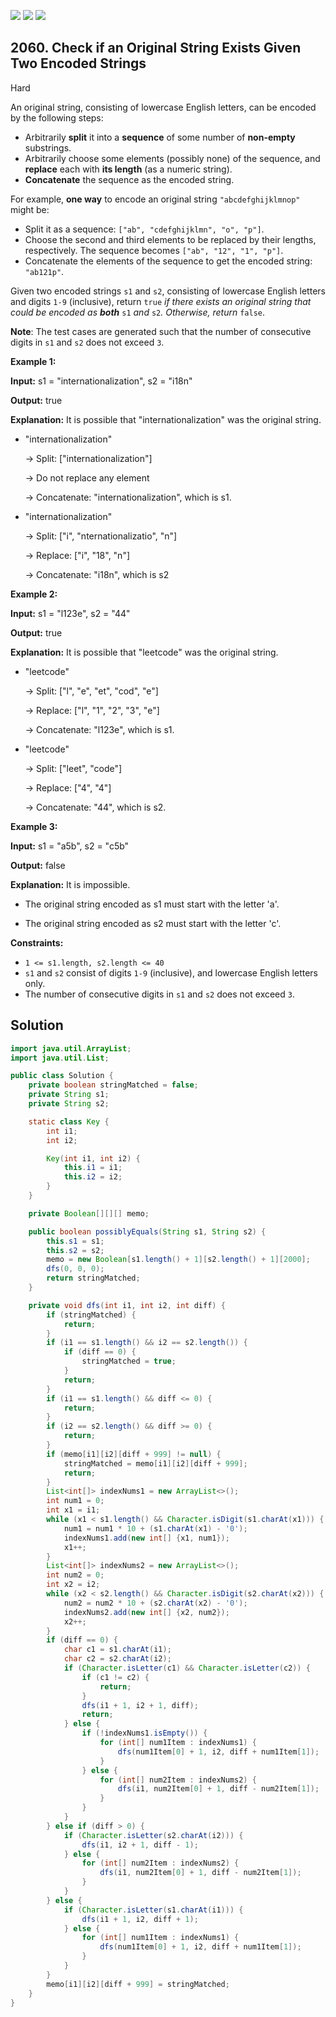 [![](https://img.shields.io/github/stars/javadev/LeetCode-in-Java?label=Stars&style=flat-square)](https://github.com/javadev/LeetCode-in-Java)
[![](https://img.shields.io/github/forks/javadev/LeetCode-in-Java?label=Fork%20me%20on%20GitHub%20&style=flat-square)](https://github.com/javadev/LeetCode-in-Java/fork)
[![](https://img.shields.io/badge/-LeetCode%20in%20Kotlin-blue?style=flat-square)](https://github.com/javadev/LeetCode-in-Kotlin)

## 2060\. Check if an Original String Exists Given Two Encoded Strings

Hard

An original string, consisting of lowercase English letters, can be encoded by the following steps:

*   Arbitrarily **split** it into a **sequence** of some number of **non-empty** substrings.
*   Arbitrarily choose some elements (possibly none) of the sequence, and **replace** each with **its length** (as a numeric string).
*   **Concatenate** the sequence as the encoded string.

For example, **one way** to encode an original string `"abcdefghijklmnop"` might be:

*   Split it as a sequence: `["ab", "cdefghijklmn", "o", "p"]`.
*   Choose the second and third elements to be replaced by their lengths, respectively. The sequence becomes `["ab", "12", "1", "p"]`.
*   Concatenate the elements of the sequence to get the encoded string: `"ab121p"`.

Given two encoded strings `s1` and `s2`, consisting of lowercase English letters and digits `1-9` (inclusive), return `true` _if there exists an original string that could be encoded as **both**_ `s1` _and_ `s2`_. Otherwise, return_ `false`.

**Note**: The test cases are generated such that the number of consecutive digits in `s1` and `s2` does not exceed `3`.

**Example 1:**

**Input:** s1 = "internationalization", s2 = "i18n"

**Output:** true

**Explanation:** It is possible that "internationalization" was the original string. 

- "internationalization" 
  
    -> Split: ["internationalization"] 
  
    -> Do not replace any element 
    
    -> Concatenate: "internationalization", which is s1. 
    
- "internationalization" 
  
    -> Split: ["i", "nternationalizatio", "n"]
  
    -> Replace: ["i", "18", "n"] 
  
    -> Concatenate: "i18n", which is s2

**Example 2:**

**Input:** s1 = "l123e", s2 = "44"

**Output:** true

**Explanation:** It is possible that "leetcode" was the original string. 

- "leetcode" 
  
    -> Split: ["l", "e", "et", "cod", "e"] 
  
    -> Replace: ["l", "1", "2", "3", "e"] 
  
    -> Concatenate: "l123e", which is s1. 
    
- "leetcode" 
  
    -> Split: ["leet", "code"] 
  
    -> Replace: ["4", "4"] 
  
    -> Concatenate: "44", which is s2.

**Example 3:**

**Input:** s1 = "a5b", s2 = "c5b"

**Output:** false

**Explanation:** It is impossible. 

- The original string encoded as s1 must start with the letter 'a'. 

- The original string encoded as s2 must start with the letter 'c'.

**Constraints:**

*   `1 <= s1.length, s2.length <= 40`
*   `s1` and `s2` consist of digits `1-9` (inclusive), and lowercase English letters only.
*   The number of consecutive digits in `s1` and `s2` does not exceed `3`.

## Solution

```java
import java.util.ArrayList;
import java.util.List;

public class Solution {
    private boolean stringMatched = false;
    private String s1;
    private String s2;

    static class Key {
        int i1;
        int i2;

        Key(int i1, int i2) {
            this.i1 = i1;
            this.i2 = i2;
        }
    }

    private Boolean[][][] memo;

    public boolean possiblyEquals(String s1, String s2) {
        this.s1 = s1;
        this.s2 = s2;
        memo = new Boolean[s1.length() + 1][s2.length() + 1][2000];
        dfs(0, 0, 0);
        return stringMatched;
    }

    private void dfs(int i1, int i2, int diff) {
        if (stringMatched) {
            return;
        }
        if (i1 == s1.length() && i2 == s2.length()) {
            if (diff == 0) {
                stringMatched = true;
            }
            return;
        }
        if (i1 == s1.length() && diff <= 0) {
            return;
        }
        if (i2 == s2.length() && diff >= 0) {
            return;
        }
        if (memo[i1][i2][diff + 999] != null) {
            stringMatched = memo[i1][i2][diff + 999];
            return;
        }
        List<int[]> indexNums1 = new ArrayList<>();
        int num1 = 0;
        int x1 = i1;
        while (x1 < s1.length() && Character.isDigit(s1.charAt(x1))) {
            num1 = num1 * 10 + (s1.charAt(x1) - '0');
            indexNums1.add(new int[] {x1, num1});
            x1++;
        }
        List<int[]> indexNums2 = new ArrayList<>();
        int num2 = 0;
        int x2 = i2;
        while (x2 < s2.length() && Character.isDigit(s2.charAt(x2))) {
            num2 = num2 * 10 + (s2.charAt(x2) - '0');
            indexNums2.add(new int[] {x2, num2});
            x2++;
        }
        if (diff == 0) {
            char c1 = s1.charAt(i1);
            char c2 = s2.charAt(i2);
            if (Character.isLetter(c1) && Character.isLetter(c2)) {
                if (c1 != c2) {
                    return;
                }
                dfs(i1 + 1, i2 + 1, diff);
                return;
            } else {
                if (!indexNums1.isEmpty()) {
                    for (int[] num1Item : indexNums1) {
                        dfs(num1Item[0] + 1, i2, diff + num1Item[1]);
                    }
                } else {
                    for (int[] num2Item : indexNums2) {
                        dfs(i1, num2Item[0] + 1, diff - num2Item[1]);
                    }
                }
            }
        } else if (diff > 0) {
            if (Character.isLetter(s2.charAt(i2))) {
                dfs(i1, i2 + 1, diff - 1);
            } else {
                for (int[] num2Item : indexNums2) {
                    dfs(i1, num2Item[0] + 1, diff - num2Item[1]);
                }
            }
        } else {
            if (Character.isLetter(s1.charAt(i1))) {
                dfs(i1 + 1, i2, diff + 1);
            } else {
                for (int[] num1Item : indexNums1) {
                    dfs(num1Item[0] + 1, i2, diff + num1Item[1]);
                }
            }
        }
        memo[i1][i2][diff + 999] = stringMatched;
    }
}
```